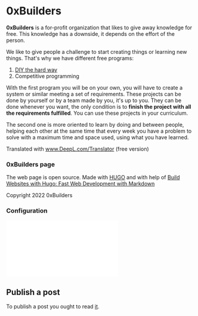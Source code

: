 # 0xBuilders
**0xBuilders** is a for-profit organization that likes to give away knowledge for free. This knowledge has a downside, it depends on the effort of the person.

We like to give people a challenge to start creating things or learning new things. That's why we have different free programs:
1. [DIY the hard way](https://github.com/DIY-the-hard-way)
2. Competitive programming

With the first program you will be on your own, you will have to create a system or similar meeting a set of requirements. These projects can be done by yourself or by a team made by you, it's up to you. They can be done whenever you want, the only condition is to **finish the project with all the requirements fulfilled**. You can use these projects in your curriculum.

The second one is more oriented to learn by doing and between people, helping each other at the same time that every week you have a problem to solve with a maximum time and space used, using what you have learned.

Translated with www.DeepL.com/Translator (free version)

### 0xBuilders page
The web page is open source. Made with [HUGO](https://gohugo.io/) and with help of [Build Websites with Hugo: Fast Web Development with Markdown](https://www.amazon.es/Build-Websites-Hugo-Development-Markdown/dp/1680507265)

Copyright 2022 0xBuilders

### Configuration
![here](./setup.md)

## Publish a post
To publish a post you ought to read [it](./posts.md).
